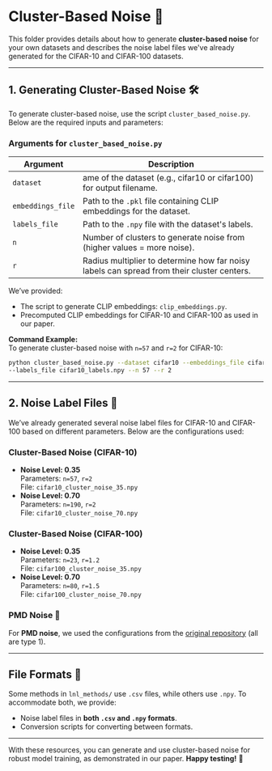 
# **Cluster-Based Noise** 🎯  
This folder provides details about how to generate **cluster-based noise** for your own datasets and describes the noise label files we've already generated for the CIFAR-10 and CIFAR-100 datasets.  

---

## **1. Generating Cluster-Based Noise** 🛠️  

To generate cluster-based noise, use the script `cluster_based_noise.py`. Below are the required inputs and parameters:  

### **Arguments for `cluster_based_noise.py`**  
| Argument                  | Description                                                                                 |
|---------------------------|---------------------------------------------------------------------------------------------|
| `dataset`   | ame of the dataset (e.g., cifar10 or cifar100) for output filename.                       |
| `embeddings_file`   | Path to the `.pkl` file containing CLIP embeddings for the dataset.                         |
| `labels_file`            | Path to the `.npy` file with the dataset's labels.                                          |
| `n`                     | Number of clusters to generate noise from (higher values = more noise).                     |
| `r`                     | Radius multiplier to determine how far noisy labels can spread from their cluster centers. |

We’ve provided:  
- The script to generate CLIP embeddings: `clip_embeddings.py`.  
- Precomputed CLIP embeddings for CIFAR-10 and CIFAR-100 as used in our paper.  

**Command Example:**  
To generate cluster-based noise with `n=57` and `r=2` for CIFAR-10:  
```bash
python cluster_based_noise.py --dataset cifar10 --embeddings_file cifar10-clip-embeddings.pkl \
--labels_file cifar10_labels.npy --n 57 --r 2
```

---

## **2. Noise Label Files** 📂  

We’ve already generated several noise label files for CIFAR-10 and CIFAR-100 based on different parameters. Below are the configurations used:

### **Cluster-Based Noise (CIFAR-10)**  
- **Noise Level: 0.35**  
  Parameters: `n=57`, `r=2`  
  File: `cifar10_cluster_noise_35.npy`  
- **Noise Level: 0.70**  
  Parameters: `n=190`, `r=2`  
  File: `cifar10_cluster_noise_70.npy`  

### **Cluster-Based Noise (CIFAR-100)**  
- **Noise Level: 0.35**  
  Parameters: `n=23`, `r=1.2`  
  File: `cifar100_cluster_noise_35.npy`  
- **Noise Level: 0.70**  
  Parameters: `n=80`, `r=1.5`  
  File: `cifar100_cluster_noise_70.npy`  

### **PMD Noise** 🔄  
For **PMD noise**, we used the configurations from the [original repository](https://github.com/pxiangwu/PLC) (all are type 1).  

---

## **File Formats** 📜  

Some methods in `lnl_methods/` use `.csv` files, while others use `.npy`. To accommodate both, we provide:  
- Noise label files in **both `.csv` and `.npy` formats**.  
- Conversion scripts for converting between formats.  

---

With these resources, you can generate and use cluster-based noise for robust model training, as demonstrated in our paper. **Happy testing!** 🎉  

